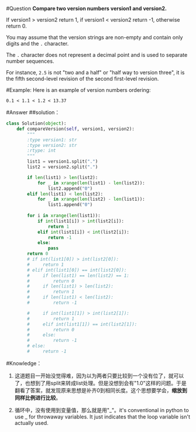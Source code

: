 #Question
**Compare two version numbers version1 and version2.**

If version1 > version2 return 1, if version1 < version2 return -1, otherwise return 0.

You may assume that the version strings are non-empty and contain only digits and the `.` character.


The `.` character does not represent a decimal point and is used to separate number sequences.

For instance, `2.5` is not "two and a half" or "half way to version three", it is the fifth second-level revision of the second first-level revision.

#Example:
Here is an example of version numbers ordering:

```
0.1 < 1.1 < 1.2 < 13.37
```

#Answer
##solution：
```python
class Solution(object):
    def compareVersion(self, version1, version2):
        """
        :type version1: str
        :type version2: str
        :rtype: int
        """
        list1 = version1.split(".")
        list2 = version2.split(".")

        if len(list1) > len(list2):
            for _ in xrange(len(list1) - len(list2)):
                list2.append("0")
        elif len(list1) < len(list2):
            for _ in xrange(len(list2) - len(list1)):
                list1.append("0")
        
        for i in xrange(len(list1)):
            if int(list1[i]) > int(list2[i]):
                return 1
            elif int(list1[i]) < int(list2[i]):
                return -1
            else:
                pass
        return 0
        # if int(list1[0]) > int(list2[0]):
        #     return 1
        # elif int(list1[0]) == int(list2[0]):
        #     if len(list1) == len(list2) == 1:
        #         return 0
        #     if len(list1) > len(list2):
        #         return 1
        #     if len(list1) < len(list2):
        #         return -1

        #     if int(list1[1]) > int(list2[1]):
        #         return 1
        #     elif int(list1[1]) == int(list2[1]):
        #         return 0
        #     else:
        #         return -1
        # else:
        #     return -1
```
#Knowledge：
1. 这道题目一开始没觉得难，因为以为两者只要比较到一个没有位了，就可以了，也想到了用split来转成list处理。但是没想到会有"1.0"这样的问题。于是翻看了答案，就发现原来思想是补齐0到相同长度。这个思想要学会，**缩放到同样比例进行比较**。

2. 循环中，没有使用到变量值，那么就是用"\_"。it's conventional in python to use _ for throwaway variables. It just indicates that the loop variable isn't actually used.